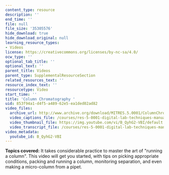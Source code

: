 ```yaml
---
content_type: resource
description: ''
end_time: ''
file: null
file_size: '35305576'
hide_download: true
hide_download_original: null
learning_resource_types:
- Videos
license: https://creativecommons.org/licenses/by-nc-sa/4.0/
ocw_type: ''
optional_tab_title: ''
optional_text: ''
parent_title: Videos
parent_type: SupplementalResourceSection
related_resources_text: ''
resource_index_text: ''
resourcetype: Video
start_time: ''
title: 'Column Chromatography '
uid: 853f94a1-d4f5-a489-62e5-ea1ded02ad82
video_files:
  archive_url: http://www.archive.org/download/MITRES.5.0001/ColumnChromatography_MitDigitalLabTechniquesManual.mp4
  video_captions_file: /courses/res-5-0001-digital-lab-techniques-manual-spring-2007/0b41a4f44b3a526097ad293b6ab66dc0_B_QyhG2-VBI.vtt
  video_thumbnail_file: https://img.youtube.com/vi/B_QyhG2-VBI/default.jpg
  video_transcript_file: /courses/res-5-0001-digital-lab-techniques-manual-spring-2007/a9be6d142e165af575fb3acdf6edcfaf_B_QyhG2-VBI.pdf
video_metadata:
  youtube_id: B_QyhG2-VBI
---
```


**Topics covered:** It takes considerable practice to master the art of "running a column". This video will get you started, with tips on picking appropriate conditions, packing and running a column, monitoring separation, and even making a micro-column from a pipet.

